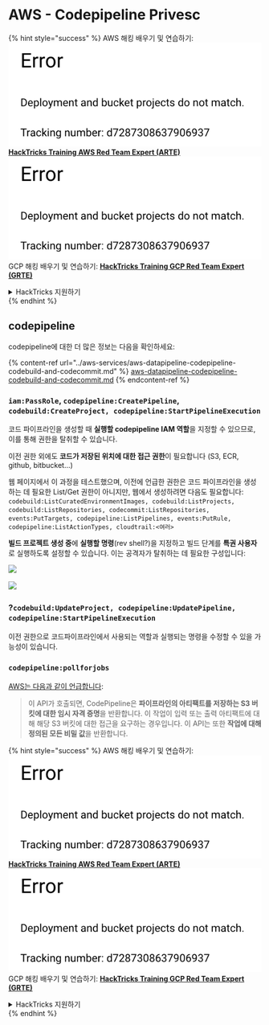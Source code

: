 # AWS - Codepipeline Privesc

{% hint style="success" %}
AWS 해킹 배우기 및 연습하기:<img src="../../../.gitbook/assets/image (1) (1).png" alt="" data-size="line">[**HackTricks Training AWS Red Team Expert (ARTE)**](https://training.hacktricks.xyz/courses/arte)<img src="../../../.gitbook/assets/image (1) (1).png" alt="" data-size="line">\
GCP 해킹 배우기 및 연습하기: <img src="../../../.gitbook/assets/image (2).png" alt="" data-size="line">[**HackTricks Training GCP Red Team Expert (GRTE)**<img src="../../../.gitbook/assets/image (2).png" alt="" data-size="line">](https://training.hacktricks.xyz/courses/grte)

<details>

<summary>HackTricks 지원하기</summary>

* [**구독 계획**](https://github.com/sponsors/carlospolop) 확인하기!
* **💬 [**Discord 그룹**](https://discord.gg/hRep4RUj7f) 또는 [**텔레그램 그룹**](https://t.me/peass)에 참여하거나 **Twitter** 🐦 [**@hacktricks\_live**](https://twitter.com/hacktricks\_live)**를 팔로우하세요.**
* **[**HackTricks**](https://github.com/carlospolop/hacktricks) 및 [**HackTricks Cloud**](https://github.com/carlospolop/hacktricks-cloud) 깃허브 리포지토리에 PR을 제출하여 해킹 팁을 공유하세요.**

</details>
{% endhint %}

## codepipeline

codepipeline에 대한 더 많은 정보는 다음을 확인하세요:

{% content-ref url="../aws-services/aws-datapipeline-codepipeline-codebuild-and-codecommit.md" %}
[aws-datapipeline-codepipeline-codebuild-and-codecommit.md](../aws-services/aws-datapipeline-codepipeline-codebuild-and-codecommit.md)
{% endcontent-ref %}

### `iam:PassRole`, `codepipeline:CreatePipeline`, `codebuild:CreateProject, codepipeline:StartPipelineExecution`

코드 파이프라인을 생성할 때 **실행할 codepipeline IAM 역할**을 지정할 수 있으므로, 이를 통해 권한을 탈취할 수 있습니다.

이전 권한 외에도 **코드가 저장된 위치에 대한 접근 권한**이 필요합니다 (S3, ECR, github, bitbucket...)

웹 페이지에서 이 과정을 테스트했으며, 이전에 언급한 권한은 코드 파이프라인을 생성하는 데 필요한 List/Get 권한이 아니지만, 웹에서 생성하려면 다음도 필요합니다: `codebuild:ListCuratedEnvironmentImages, codebuild:ListProjects, codebuild:ListRepositories, codecommit:ListRepositories, events:PutTargets, codepipeline:ListPipelines, events:PutRule, codepipeline:ListActionTypes, cloudtrail:<여러>`

**빌드 프로젝트 생성 중**에 **실행할 명령**(rev shell?)을 지정하고 빌드 단계를 **특권 사용자**로 실행하도록 설정할 수 있습니다. 이는 공격자가 탈취하는 데 필요한 구성입니다:

![](<../../../.gitbook/assets/image (276).png>)

![](<../../../.gitbook/assets/image (181).png>)

### ?`codebuild:UpdateProject, codepipeline:UpdatePipeline, codepipeline:StartPipelineExecution`

이전 권한으로 코드파이프라인에서 사용되는 역할과 실행되는 명령을 수정할 수 있을 가능성이 있습니다.

### `codepipeline:pollforjobs`

[AWS는 다음과 같이 언급합니다](https://docs.aws.amazon.com/codepipeline/latest/APIReference/API\_PollForJobs.html):

> 이 API가 호출되면, CodePipeline은 **파이프라인의 아티팩트를 저장하는 S3 버킷에 대한 임시 자격 증명**을 반환합니다. 이 작업이 입력 또는 출력 아티팩트에 대해 해당 S3 버킷에 대한 접근을 요구하는 경우입니다. 이 API는 또한 **작업에 대해 정의된 모든 비밀 값**을 반환합니다.

{% hint style="success" %}
AWS 해킹 배우기 및 연습하기:<img src="../../../.gitbook/assets/image (1) (1).png" alt="" data-size="line">[**HackTricks Training AWS Red Team Expert (ARTE)**](https://training.hacktricks.xyz/courses/arte)<img src="../../../.gitbook/assets/image (1) (1).png" alt="" data-size="line">\
GCP 해킹 배우기 및 연습하기: <img src="../../../.gitbook/assets/image (2).png" alt="" data-size="line">[**HackTricks Training GCP Red Team Expert (GRTE)**<img src="../../../.gitbook/assets/image (2).png" alt="" data-size="line">](https://training.hacktricks.xyz/courses/grte)

<details>

<summary>HackTricks 지원하기</summary>

* [**구독 계획**](https://github.com/sponsors/carlospolop) 확인하기!
* **💬 [**Discord 그룹**](https://discord.gg/hRep4RUj7f) 또는 [**텔레그램 그룹**](https://t.me/peass)에 참여하거나 **Twitter** 🐦 [**@hacktricks\_live**](https://twitter.com/hacktricks\_live)**를 팔로우하세요.**
* **[**HackTricks**](https://github.com/carlospolop/hacktricks) 및 [**HackTricks Cloud**](https://github.com/carlospolop/hacktricks-cloud) 깃허브 리포지토리에 PR을 제출하여 해킹 팁을 공유하세요.**

</details>
{% endhint %}
